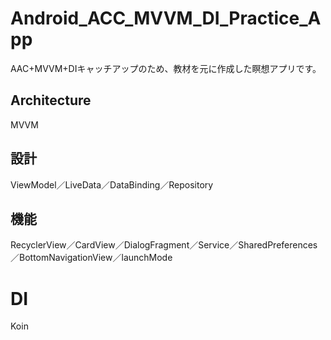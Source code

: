# Android_ACC_MVVM_DI_Practice_App
AAC+MVVM+DIキャッチアップのため、教材を元に作成した瞑想アプリです。

## Architecture
MVVM

## 設計
ViewModel／LiveData／DataBinding／Repository

## 機能
RecyclerView／CardView／DialogFragment／Service／SharedPreferences／BottomNavigationView／launchMode

# DI
Koin

